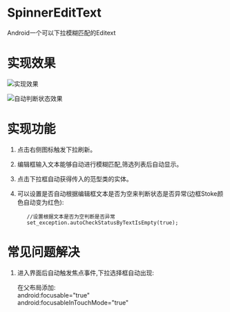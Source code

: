 # SpinnerEditText<T>
Android一个可以下拉模糊匹配的Editext

#	实现效果

 ![实现效果](https://github.com/z2wenfa/SpinnerEditText/blob/master/screenshot/test.gif)


 ![自动判断状态效果](https://github.com/z2wenfa/SpinnerEditText/blob/master/screenshot/SpinnerEditTextShow2.gif)

# 实现功能

 1. 点击右侧图标触发下拉刷新。
 2. 编辑框输入文本能够自动进行模糊匹配,筛选列表后自动显示。
 3. 点击下拉框自动获得传入的范型类的实体。
 4. 可以设置是否自动根据编辑框文本是否为空来判断状态是否异常(边框Stoke颜色自动变为红色):
 
         
           //设置根据文本是否为空判断是否异常    
           set_exception.autoCheckStatusByTextIsEmpty(true);
       
 
# 常见问题解决
 1. 进入界面后自动触发焦点事件,下拉选择框自动出现:
  
 	在父布局添加:<br>
 	android:focusable="true" <br>
  android:focusableInTouchMode="true"
